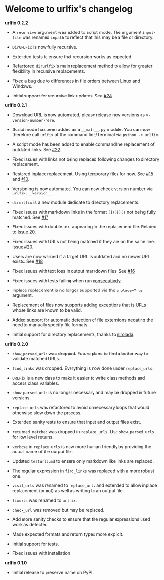 # Welcome to urlfix's changelog 

**urlfix 0.2.2**

* A `recursive` argument was added to script mode. The argument `input-file` was renamed `inpath` to reflect that
this may be a file or directory. 

* `DirURLFix` is now fully recursive. 

* Extended tests to ensure that recursion works as expected. 


* Refactored `dirurlfix`'s main replacement method to allow for greater flexibility in recursive replacements. 

* Fixed a bug due to differences in file orders between Linux and Windows. 

* Initial support for recursive link updates. See [#24](https://github.com/Nelson-Gon/urlfix/issues/24).

**urlfix 0.2.1**

* Download URL is now automated, please release new versions as `v-version-number-here`.

* Script mode has been added as a `__main__.py` module. You can now therefore call `urlfix` at the command line/Terminal 
  via `python -m urlfix`.

* A script mode has been added to enable commandline replacement of outdated links. See
  [#22](https://github.com/Nelson-Gon/urlfix/issues/22). 

* Fixed issues with links not being replaced following changes to directory replacement. 

* Restored inplace replacement. Using temporary files for now. See 
  [#15](https://github.com/Nelson-Gon/urlfix/pull/15) and [#10](https://github.com/Nelson-Gon/urlfix/issues/10).

* Versioning is now automated. You can now check version number via `urlfix.__version__`

* `dirurlfix` is a new module dedicate to directory replacements. 

* Fixed issues with markdown links in the format `[]()[]()` not being fully matched. 
 See [#17](https://github.com/Nelson-Gon/urlfix/issues/17)

* Fixed issues with double text appearing in the replacement file. 
  Related to [Issue 20](https://github.com/Nelson-Gon/urlfix/issues/20). 

* Fixed issues with URLs not being matched if they are on the same line. 
  Issue [#20](https://github.com/Nelson-Gon/urlfix/issues/20). 

* Users are now warned if a target URL is outdated and no newer URL exists. 
  See [#18](https://github.com/Nelson-Gon/urlfix/issues/18)

* Fixed issues with text loss in output markdown files. See [#16](https://github.com/Nelson-Gon/urlfix/issues/16) 

* Fixed issues with tests failing when run [consecutively](https://github.com/Nelson-Gon/urlfix/pull/13) 

* Inplace replacement is no longer supported via the `inplace=True` argument. 

* Replacement of files now supports adding exceptions that is URLs whose links are known to be valid. 

* Added support for automatic detection of file extensions negating the need to manually specify file formats. 

* Initial support for directory replacements, thanks to [nirolada](https://github.com/nirolada). 

**urlfix 0.2.0**

* `show_parsed_urls` was dropped. Future plans to find a better way to validate matched URLs.

* `find_links` was dropped. Everything is now done under `replace_urls`.

* `URLFix` is a new class to make it easier to write class methods and access class variables.

* `show_parsed_urls` is no longer necessary and may be dropped in future versions. 

* `replace_urls` was refactored to avoid unnecessary loops that would otherwise slow down the process.

* Extended sanity tests to ensure that input and output files exist. 

* `returned_matched` was dropped in `replace_urls`. Use `show_parsed_urls` for low level returns. 

* `verbose` in `replace_urls` is now more human friendly by providing the actual name of the output file.

* Updated `testurls.md` to ensure only markdown like links are replaced.

* The regular expression in `find_links` was replaced with a more robust one. 

* `visit_urls` was renamed to `replace_urls` and extended to allow inplace replacement (or not)
 as well as writing to an output file.
  
* `fixurls` was renamed to `urlfix`.

* `check_url` was removed but may be replaced. 

* Add more sanity checks to ensure that the regular expressions used work as detected.

* Made expected formats and return types more explicit. 

* Initial support for tests. 

* Fixed issues with installation


**urlfix 0.1.0**

* Initial release to preserve name on PyPI.



